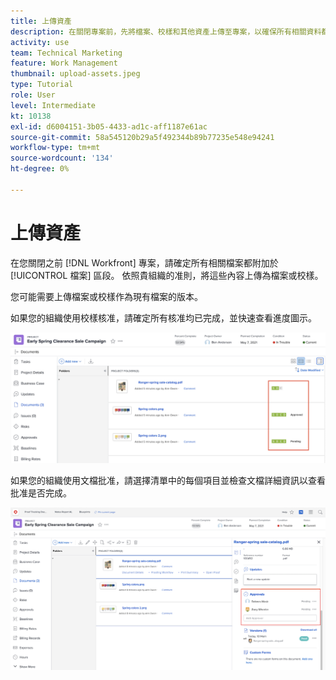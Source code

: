 ```yaml
---
title: 上傳資產
description: 在關閉專案前，先將檔案、校樣和其他資產上傳至專案，以確保所有相關資料都與專案相關聯。
activity: use
team: Technical Marketing
feature: Work Management
thumbnail: upload-assets.jpeg
type: Tutorial
role: User
level: Intermediate
kt: 10138
exl-id: d6004151-3b05-4433-ad1c-aff1187e61ac
source-git-commit: 58a545120b29a5f492344b89b77235e548e94241
workflow-type: tm+mt
source-wordcount: '134'
ht-degree: 0%

---
```


# 上傳資產

在您關閉之前 [!DNL Workfront] 專案，請確定所有相關檔案都附加於 [!UICONTROL 檔案] 區段。 依照貴組織的准則，將這些內容上傳為檔案或校樣。

您可能需要上傳檔案或校樣作為現有檔案的版本。

如果您的組織使用校樣核准，請確定所有核准均已完成，並快速查看進度圖示。

![顯示校樣進度表徵圖的文檔頁](assets/planner-fund-proof-progress-icons.png)

如果您的組織使用文檔批准，請選擇清單中的每個項目並檢查文檔詳細資訊以查看批准是否完成。

![顯示文檔批准的「文檔」頁上的側摘要](assets/planner-fund-document-approval.png)

<!---
learn more urls
Create proofs
Add new documents to Workfront
--->
